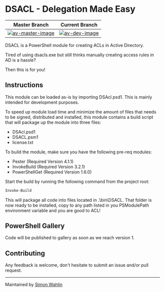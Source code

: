 # DSACL - Delegation Made Easy

| Master Branch                   | Current Branch                  |
|---------------------------------|---------------------------------|
| [![av-master-image][]][av-site] | [![av-dev-image][]][av-site]    |

[av-master-image]: https://ci.appveyor.com/api/projects/status/8xnk88yywn3jsk5l/branch/master?svg=true
[av-dev-image]: https://ci.appveyor.com/api/projects/status/8xnk88yywn3jsk5l/branch/dev?svg=true
[av-site]: https://ci.appveyor.com/project/SimonWahlin/dsacl

DSACL is a PowerShell module for creating ACLs in Active Directory.

Tired of using dsacls.exe but still thinks manually creating access rules in AD is a hassle?

Then this is for you!

## Instructions

This module can be loaded as-is by importing DSAcl.psd1. This is mainly intended for development purposes.

To speed up module load time and minimize the amount of files that needs to be signed, distributed and installed, this module contains a build script that will package up the module into three files:

- DSAcl.psd1
- DSACL.psm1
- license.txt

To build the module, make sure you have the following pre-req modules:

- Pester (Required Version 4.1.1)
- InvokeBuild (Required Version 3.2.1)
- PowerShellGet (Required Version 1.6.0)

Start the build by running the following command from the project root:

```powershell
Invoke-Build
```

This will package all code into files located in .\bin\DSACL. That folder is now ready to be installed, copy to any path listed in you PSModulePath environment variable and you are good to ACL!

## PowerShell Gallery

Code will be published to gallery as soon as we reach version 1.

## Contributing

Any feedback is welcome, don't hesitate to submit an issue and/or pull request.

---
Maintained by [Simon Wahlin](https://www.github.com/SimonWahlin)

